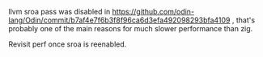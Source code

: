 llvm sroa pass was disabled in https://github.com/odin-lang/Odin/commit/b7af4e7f6b3f8f96ca6d3efa492098293bfa4109 , that's probably one of the main reasons for much slower performance than zig.

Revisit perf once sroa is reenabled.
